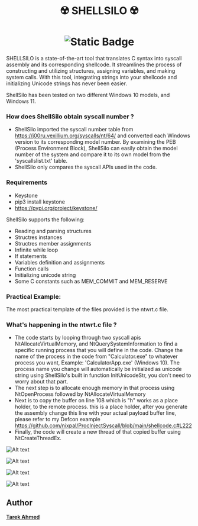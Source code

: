 <h1 align="center">
☢️ <b>SHELLSILO</b> ☢️
</h1>

<h1 align="center">
  <img src="https://img.shields.io/badge/ShellSilo-Shellcode%20%26%20Syscall%20Interpreter%20for%20Low--Level%20Operations-blue?style=for-the-badge" alt="Static Badge"/>
</h1>

SHELLSILO is a state-of-the-art tool that translates C syntax into syscall assembly and its corresponding shellcode. It streamlines the process of constructing and utilizing structures, assigning variables, and making system calls. With this tool, integrating strings into your shellcode and initializing Unicode strings has never been easier.

ShellSilo has been tested on two different Windows 10 models, and Windows 11.

### How does ShellSilo obtain syscall number ?
* ShellSilo imported the syscall number table from https://j00ru.vexillium.org/syscalls/nt/64/ and converted each Windows version to its corresponding model number. By examining the PEB (Process Environment Block), ShellSilo can easily obtain the model number of the system and compare it to its own model from the 'syscallslist.txt' table.
* ShellSilo only compares the syscall APIs used in the code.


### Requirements
* Keystone
* pip3 install keystone
* https://pypi.org/project/keystone/


ShellSilo supports the following:

* Reading and parsing structures
* Structres instances
* Structres member assignments
* Infinite while loop
* If statements
* Variables definition and assignments
* Function calls
* Initializing unicode string
* Some C constants such as MEM_COMMIT and MEM_RESERVE


### Practical Example:
The most practical template of the files provided is the ntwrt.c file.
### What's happening in the ntwrt.c file ?
* The code starts by looping through two syscall apis NtAllocateVirtualMemory, and NtQuerySystemInformation to find a specific running process that you will define in the code. Change the name of the process in the code from "Calculator.exe" to whatever process you want, Example: 'CalculatorApp.exe' (Windows 10). The process name you change will automatically be initialzed as unicode string using ShellSilo's built in function InitUnicodeStr, you don't need to worry about that part.
* The next step is to allocate enough memory in that process using NtOpenProcess followed by NtAllocateVirtualMemory
* Next is to copy the buffer on line 108 which is "h" works as a place holder, to the remote process. this is a place holder, after you generate the assembly change this line with your actual payload buffer line, please refer to my Defcon example 
https://github.com/nixpal/ProcInjectSyscall/blob/main/shellcode.c#L222
* Finally, the code will create a new thread of that copied buffer using NtCreateThreadEx.

![Alt text](https://github.com/nixpal/shellsilo/blob/main/images/main.png)

![Alt text](https://github.com/nixpal/shellsilo/blob/main/images/output_sample.png)

![Alt text](https://github.com/nixpal/shellsilo/blob/main/images/help.png)

![Alt text](https://github.com/nixpal/shellsilo/blob/main/images/shellcode.png)


## Author

**[Tarek Ahmed](https://github.com/nixpal)**

